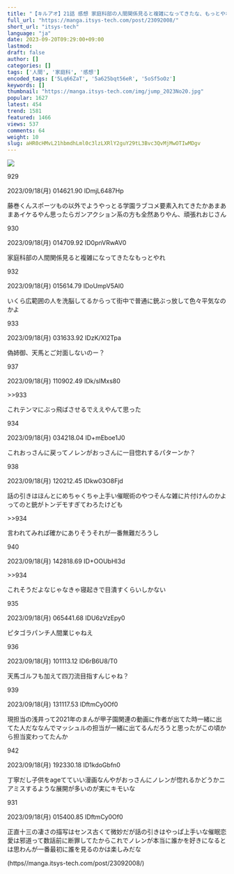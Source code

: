 ```yaml
---
title: "【キルアオ】21話 感想 家庭科部の人間関係見ると複雑になってきたな、もっとやれ"
full_url: "https://manga.itsys-tech.com/post/23092008/"
short_url: "itsys-tech"
language: "ja"
date: 2023-09-20T09:29:00+09:00
lastmod: 
draft: false
author: []
categories: []
tags: ['人間', '家庭科', '感想']
encoded_tags: ['5Lq66ZaT', '5a625bqt56eR', '5oSf5oOz']
keywords: []
thumbnail: "https://manga.itsys-tech.com/img/jump_2023No20.jpg"
popular: 1627
latest: 454
trend: 1581
featured: 1466
views: 537
comments: 64
weight: 10
slug: aHR0cHMvL21hbmdhLml0c3lzLXRlY2guY29tL3Bvc3QvMjMwOTIwMDgv
---
```


![](https://manga.itsys-tech.com/img/jump_2023No20.jpg)

<div><p class='t_h'>929 <p>2023/09/18(月) 014621.90 IDmjL6487Hp</p></p><p class='t_b'>藤巻くんスポーツもの以外でようやっとる学園ラブコメ要素入れてきたかあまあまあイケるやん思ったらガンアクション系の方も全然ありやん、頑張れおじさん</p><p class='t_h'>930 <p>2023/09/18(月) 014709.92 ID0pnVRwAV0</p></p><p class='t_b'>家庭科部の人間関係見ると複雑になってきたなもっとやれ</p><p class='t_h'>932 <p>2023/09/18(月) 015614.79 IDoUmpV5Al0</p></p><p class='t_b'>いくら広範囲の人を洗脳してるからって街中で普通に銃ぶっ放して色々平気なのかよ</p><p class='t_h'>933 <p>2023/09/18(月) 031633.92 IDzK/XI2Tpa</p></p><p class='t_b'>偽姉御、天馬とご対面しないのー？</p><p class='t_h t_i'>937 <p>2023/09/18(月) 110902.49 IDk/sIMxs80</p></p><p class='t_b t_i'><p class='anchor'>>>933</p>これテンマにぶっ飛ばさせるでええやんて思った</p><p class='t_h'>934 <p>2023/09/18(月) 034218.04 ID+mEboe1J0</p></p><p class='t_b'>これおっさんに戻ってノレンがおっさんに一目惚れするパターンか？</p><p class='t_h t_i'>938 <p>2023/09/18(月) 120212.45 IDkw03O8Fjd</p></p><p class='t_b t_i'>話の引きはほんとにめちゃくちゃ上手い催眠術のやつそんな雑に片付けんのかよってのと銃がトンデモすぎてわろたけども<p class='anchor'>>>934</p>言われてみれば確かにありそうそれが一番無難だろうし</p><p class='t_h t_i'>940 <p>2023/09/18(月) 142818.69 ID+OOUbHI3d</p></p><p class='t_b t_i'><p class='anchor'>>>934</p>これそうだよなじゃなきゃ寝起きで目潰すくらいしかない</p><p class='t_h'>935 <p>2023/09/18(月) 065441.68 IDU6zVzEpy0</p></p><p class='t_b'>ピタゴラパンチ人間業じゃねえ</p><p class='t_h'>936 <p>2023/09/18(月) 101113.12 ID6rB6U8/T0</p></p><p class='t_b'>天馬ゴルフも加えて四刀流目指すんじゃね？</p><p class='t_h'>939 <p>2023/09/18(月) 131117.53 IDftmCy0Of0</p></p><p class='t_b'>現担当の浅井って2021年のまんが甲子園関連の動画に作者が出てた時一緒に出てた人だななんでマッシュルの担当が一緒に出てるんだろうと思ったがこの頃から担当変わってたんか</p><p class='t_h'>942 <p>2023/09/18(月) 192330.18 ID1kdoGbfn0</p></p><p class='t_b'>丁寧だし子供をageてていい漫画なんやがおっさんにノレンが惚れるかどうかニアミスするような展開が多いのが実にキモいな</p><p class='t_h'>931 <p>2023/09/18(月) 015400.85 IDftmCy0Of0</p></p><p class='t_b'>正直十三の凄さの描写はセンス古くて微妙だが話の引きはやっぱ上手いな催眠恋愛は邪道って数話前に断罪してたからこれでノレンが本当に誰かを好きになるとは思わんが一番最初に誰を見るのかは楽しみだな</p></div>

(https//manga.itsys-tech.com/post/23092008/)

